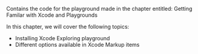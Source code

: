 Contains the code for the playground made in the chapter entitled: Getting Familar with Xcode and Playgrounds

In this chapter, we will cover the following topics: 
* Installing Xcode Exploring playground 
* Different options available in Xcode Markup items
